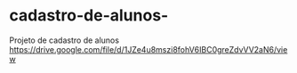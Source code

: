 # cadastro-de-alunos-
Projeto de cadastro de alunos
https://drive.google.com/file/d/1JZe4u8mszi8fohV6IBC0greZdvVV2aN6/view 
